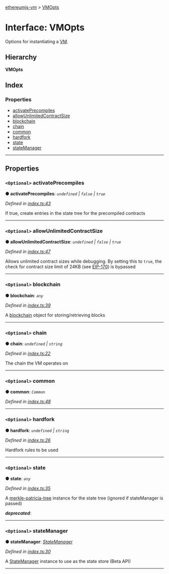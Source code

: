 [ethereumjs-vm](../README.md) > [VMOpts](../interfaces/vmopts.md)

# Interface: VMOpts

Options for instantiating a [VM](../classes/vm.md).

## Hierarchy

**VMOpts**

## Index

### Properties

* [activatePrecompiles](vmopts.md#activateprecompiles)
* [allowUnlimitedContractSize](vmopts.md#allowunlimitedcontractsize)
* [blockchain](vmopts.md#blockchain)
* [chain](vmopts.md#chain)
* [common](vmopts.md#common)
* [hardfork](vmopts.md#hardfork)
* [state](vmopts.md#state)
* [stateManager](vmopts.md#statemanager)

---

## Properties

<a id="activateprecompiles"></a>

### `<Optional>` activatePrecompiles

**● activatePrecompiles**: *`undefined` \| `false` \| `true`*

*Defined in [index.ts:43](https://github.com/ethereumjs/ethereumjs-vm/blob/eab4a99/lib/index.ts#L43)*

If true, create entries in the state tree for the precompiled contracts

___
<a id="allowunlimitedcontractsize"></a>

### `<Optional>` allowUnlimitedContractSize

**● allowUnlimitedContractSize**: *`undefined` \| `false` \| `true`*

*Defined in [index.ts:47](https://github.com/ethereumjs/ethereumjs-vm/blob/eab4a99/lib/index.ts#L47)*

Allows unlimited contract sizes while debugging. By setting this to `true`, the check for contract size limit of 24KB (see [EIP-170](https://git.io/vxZkK)) is bypassed

___
<a id="blockchain"></a>

### `<Optional>` blockchain

**● blockchain**: *`any`*

*Defined in [index.ts:39](https://github.com/ethereumjs/ethereumjs-vm/blob/eab4a99/lib/index.ts#L39)*

A [blockchain](https://github.com/ethereumjs/ethereumjs-blockchain) object for storing/retrieving blocks

___
<a id="chain"></a>

### `<Optional>` chain

**● chain**: *`undefined` \| `string`*

*Defined in [index.ts:22](https://github.com/ethereumjs/ethereumjs-vm/blob/eab4a99/lib/index.ts#L22)*

The chain the VM operates on

___
<a id="common"></a>

### `<Optional>` common

**● common**: *`Common`*

*Defined in [index.ts:48](https://github.com/ethereumjs/ethereumjs-vm/blob/eab4a99/lib/index.ts#L48)*

___
<a id="hardfork"></a>

### `<Optional>` hardfork

**● hardfork**: *`undefined` \| `string`*

*Defined in [index.ts:26](https://github.com/ethereumjs/ethereumjs-vm/blob/eab4a99/lib/index.ts#L26)*

Hardfork rules to be used

___
<a id="state"></a>

### `<Optional>` state

**● state**: *`any`*

*Defined in [index.ts:35](https://github.com/ethereumjs/ethereumjs-vm/blob/eab4a99/lib/index.ts#L35)*

A [merkle-patricia-tree](https://github.com/ethereumjs/merkle-patricia-tree) instance for the state tree (ignored if stateManager is passed)

*__deprecated__*: 

___
<a id="statemanager"></a>

### `<Optional>` stateManager

**● stateManager**: *[StateManager](../classes/statemanager.md)*

*Defined in [index.ts:30](https://github.com/ethereumjs/ethereumjs-vm/blob/eab4a99/lib/index.ts#L30)*

A [StateManager](../classes/statemanager.md) instance to use as the state store (Beta API)

___

